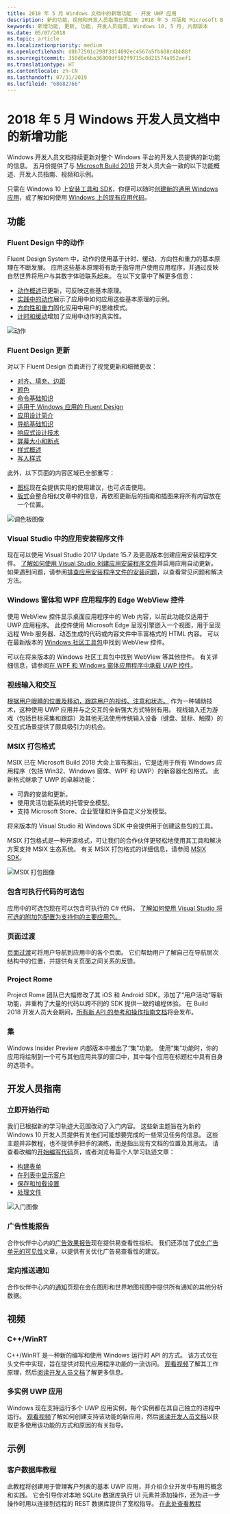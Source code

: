 ```yaml
---
title: 2018 年 5 月 Windows 文档中的新增功能 - 开发 UWP 应用
description: 新的功能、视频和开发人员指南已添加到 2018 年 5 月版和 Microsoft Build 大会的 Windows 10 开发人员文档。
keywords: 新增功能, 更新, 功能, 开发人员指南, Windows 10, 5 月, 内部版本
ms.date: 05/07/2018
ms.topic: article
ms.localizationpriority: medium
ms.openlocfilehash: d8b72501c298f3814092ec4567a5fb608c4bb88f
ms.sourcegitcommit: 350d6e6ba36800df582f9715c8d21574a952aef1
ms.translationtype: HT
ms.contentlocale: zh-CN
ms.lasthandoff: 07/31/2019
ms.locfileid: "68682766"
---
```

# <a name="whats-new-in-the-windows-developer-docs-in-may-2018"></a>2018 年 5 月 Windows 开发人员文档中的新增功能

Windows 开发人员文档持续更新对整个 Windows 平台的开发人员提供的新功能的信息。 五月份提供了与 [Microsoft Build 2018](https://www.microsoft.com/build/) 开发人员大会一致的以下功能概述、开发人员指南、视频和示例。

只需在 Windows 10 上[安装工具和 SDK](https://go.microsoft.com/fwlink/?LinkId=821431)，你便可以随时[创建新的通用 Windows 应用](../get-started/create-uwp-apps.md)，或了解如何使用 [Windows 上的现有应用代码](../porting/index.md)。

## <a name="features"></a>功能

### <a name="motion-in-fluent-design"></a>Fluent Design 中的动作

Fluent Design System 中，动作的使用基于计时、缓动、方向性和重力的基本原理在不断发展。 应用这些基本原理将有助于指导用户使用应用程序，并通过反映自然世界将用户与其数字体验联系起来。 在以下文章中了解更多信息：

* [动作概述](../design/motion/index.md)已更新，可反映这些基本原理。
* [实践中的动作](../design/motion/motion-in-practice.md)展示了应用中如何应用这些基本原理的示例。
* [方向性和重力](../design/motion/directionality-and-gravity.md)固化应用中用户的思维模式。
* [计时和缓动](../design/motion/timing-and-easing.md)增加了应用中动作的真实性。

![动作](../design/motion/images/contextual.gif)

### <a name="fluent-design-updates"></a>Fluent Design 更新

对以下 Fluent Design 页面进行了视觉更新和细微更改：

* [对齐、填充、边距](../design/layout/alignment-margin-padding.md)
* [颜色](../design/style/color.md)
* [命令基础知识](../design/basics/commanding-basics.md)
* [适用于 Windows 应用的 Fluent Design](../design/fluent-design-system/index.md)
* [应用设计简介](../design/basics/design-and-ui-intro.md)
* [导航基础知识](../design/basics/navigation-basics.md)
* [响应式设计技术](../design/layout/responsive-design.md)
* [屏幕大小和断点](../design/layout/screen-sizes-and-breakpoints-for-responsive-design.md)
* [样式概述](../design/style/index.md)
* [写入样式](../design/style/writing-style.md)

此外，以下页面的内容区域已全部重写：

* [图标](../design/style/icons.md)现在会提供实用的使用建议，也可点击使用。
* [版式](../design/style/typography.md)会整合相似文章中的信息，再依照更新后的指南和插图来将所有内容放在一个位置。

![调色板图像](../design/style/images/color/accent-color-palette.svg)

### <a name="app-installer-files-in-visual-studio"></a>Visual Studio 中的应用安装程序文件

现在可以使用 Visual Studio 2017 Update 15.7 及更高版本创建应用安装程序文件。 [了解如何使用 Visual Studio 创建应用安装程序文件](../packaging/create-appinstallerfile-vs.md)并启用应用自动更新。 如果遇到问题，请参阅[排查应用安装程序文件的安装问题](../packaging/troubleshoot-appinstaller-issues.md)，以查看常见问题和解决方法。

### <a name="edge-webview-control-for-windows-forms-and-wpf-applications"></a>Windows 窗体和 WPF 应用程序的 Edge WebView 控件

使用 WebView 控件显示桌面应用程序中的 Web 内容，以前此功能仅适用于 UWP 应用程序。 此控件使用 Microsoft Edge 呈现引擎嵌入一个视图，用于呈现远程 Web 服务器、动态生成的代码或内容文件中丰富格式的 HTML 内容。 可以在最新版本的 [Windows 社区工具包](https://docs.microsoft.com/windows/uwpcommunitytoolkit/)中找到 WebView 控件。

可以在将来版本的 Windows 社区工具包中找到 WebView 等其他控件。 有关详细信息，请参阅[在 WPF 和 Windows 窗体应用程序中承载 UWP 控件](https://docs.microsoft.com/windows/uwp/xaml-platform/xaml-host-controls)。

### <a name="gaze-input-and-interactions"></a>视线输入和交互

[根据用户眼睛的位置及移动，跟踪用户的视线、注意和状态。](../design/input/gaze-interactions.md) 作为一种辅助技术，这种使用 UWP 应用并与之交互的全新强大方式特别有用。 视线输入还为游戏（包括目标采集和跟踪）及其他无法使用传统输入设备（键盘、鼠标、触摸）的交互式场景提供了颇具吸引力的机会。

### <a name="msix-packaging-format"></a>MSIX 打包格式

MSIX 已在 Microsoft Build 2018 大会上宣布推出，它是适用于所有 Windows 应用程序（包括 Win32、Windows 窗体、WPF 和 UWP）的新容器化包格式。 此新格式继承了 UWP 的卓越功能：

* 可靠的安装和更新。 
* 使用灵活功能系统的托管安全模型。
* 支持 Microsoft Store、企业管理和许多自定义分发模型。

将来版本的 Visual Studio 和 Windows SDK 中会提供用于创建这些包的工具。

MSIX 打包格式是一种开源格式，可让我们的合作伙伴更轻松地使用其工具和解决方案支持 MSIX 生态系统。 有关 MSIX 打包格式的详细信息，请参阅 [MSIX SDK](https://github.com/Microsoft/msix-packaging)。 

![MSIX 打包图像](images/msix.png)

### <a name="optional-packages-with-executable-code"></a>包含可执行代码的可选包

应用中的可选包现在可以包含可执行的 C# 代码。 [了解如何使用 Visual Studio 将可选的附加包配置为支持你的主要应用包。](/windows/msix/package/optional-packages)

### <a name="page-transitions"></a>页面过渡

[页面过渡](../design/motion/page-transitions.md)可将用户导航到应用中的各个页面。 它们帮助用户了解自己在导航层次结构中的位置，并提供有关页面之间关系的反馈。

### <a name="project-rome"></a>Project Rome

Project Rome 团队已大幅修改了其 iOS 和 Android SDK，添加了“用户活动”等新功能，并重构了大量的代码以跨不同的 SDK 提供一致的编程体验。 在 Build 2018 开发人员大会期间，[所有新 API 的参考和操作指南文档](https://docs.microsoft.com/windows/project-rome/)将会发布。

### <a name="sets"></a>集

Windows Insider Preview 内部版本中推出了“集”功能。 使用“集”功能时，你的应用将绘制到一个可与其他应用共享的窗口中，其中每个应用在标题栏中具有自身的选项卡。 

## <a name="developer-guidance"></a>开发人员指南

### <a name="get-started"></a>立即开始行动

我们已根据新的学习轨迹大范围改动了入门内容。 这些新主题旨在为新的 Windows 10 开发人员提供有关他们可能想要完成的一些常见任务的信息。 这些主题并非教程，也不提供手把手的演练，而是指出现有文档的位置及其用法。 请查看改编的[开始编写代码](../get-started/create-uwp-apps.md)页，或者浏览每篇个人学习轨迹文章：

* [构建表单](../get-started/construct-form-learning-track.md)
* [在列表中显示客户](../get-started/display-customers-in-list-learning-track.md)
* [保存和加载设置](../get-started/settings-learning-track.md)
* [处理文件](../get-started/fileio-learning-track.md)

![入门图像](../get-started/images/build-your-app.png)

### <a name="advertising-performance-report"></a>广告性能报告

合作伙伴中心内的[广告效果报告](../publish/advertising-performance-report.md)现在提供易查看性指标。 我们还添加了[优化广告单元的可见性](../monetize/optimize-ad-unit-viewability.md)文章，以提供有关优化广告易查看性的建议。

### <a name="targeted-push-notifications"></a>定向推送通知

合作伙伴中心内的[通知](../publish/send-push-notifications-to-your-apps-customers.md)页现在会在图形和世界地图视图中提供所有通知的其他分析数据。

## <a name="videos"></a>视频

### <a name="cwinrt"></a>C++/WinRT

C++/WinRT 是一种新的编写和使用 Windows 运行时 API 的方式。 该方式仅在头文件中实现，旨在提供对现代应用程序功能的一流访问。 [观看视频](https://www.youtube.com/watch?v=TLSul1XxppA&feature=youtu.be)了解其工作原理，然后[阅读开发人员文档](../cpp-and-winrt-apis/index.md)了解更多信息。

### <a name="multi-instance-uwp-apps"></a>多实例 UWP 应用

Windows 现在支持运行多个 UWP 应用实例，每个实例都在其自己独立的进程中运行。 [观看视频](https://www.youtube.com/watch?v=clnnf4cigd0&feature=youtu.be)了解如何创建支持该功能的新应用，然后[阅读开发人员文档](../launch-resume/multi-instance-uwp.md)以获取更多使用该功能的方式和原因的有关指导。

## <a name="samples"></a>示例

### <a name="customer-database-tutorial"></a>客户数据库教程

此教程将创建用于管理客户列表的基本 UWP 应用，并介绍企业开发中有用的概念和实践。 它会引导你对本地 SQLite 数据库执行 UI 元素并添加操作，还为进一步操作时用以连接到远程的 REST 数据库提供了宽松指导。 [在此处查看教程](../enterprise/customer-database-tutorial.md)